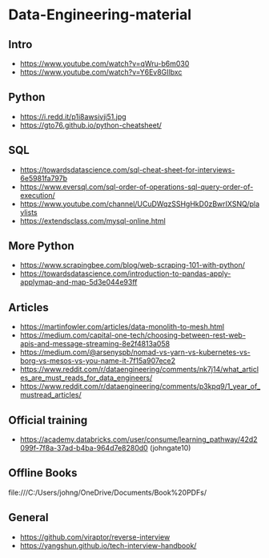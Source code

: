 # Data-Engineering-material
## Intro
- https://www.youtube.com/watch?v=qWru-b6m030
- https://www.youtube.com/watch?v=Y6Ev8GIlbxc

## Python
- https://i.redd.it/p1i8awsivji51.jpg
- https://gto76.github.io/python-cheatsheet/

## SQL
- https://towardsdatascience.com/sql-cheat-sheet-for-interviews-6e5981fa797b
- https://www.eversql.com/sql-order-of-operations-sql-query-order-of-execution/
- https://www.youtube.com/channel/UCuDWqzSSHgHkD0zBwrIXSNQ/playlists
- https://extendsclass.com/mysql-online.html

## More Python
- https://www.scrapingbee.com/blog/web-scraping-101-with-python/
- https://towardsdatascience.com/introduction-to-pandas-apply-applymap-and-map-5d3e044e93ff

## Articles
- https://martinfowler.com/articles/data-monolith-to-mesh.html
- https://medium.com/capital-one-tech/choosing-between-rest-web-apis-and-message-streaming-8e2f4813a058
- https://medium.com/@arsenyspb/nomad-vs-yarn-vs-kubernetes-vs-borg-vs-mesos-vs-you-name-it-7f15a907ece2
- https://www.reddit.com/r/dataengineering/comments/nk7j14/what_articles_are_must_reads_for_data_engineers/
- https://www.reddit.com/r/dataengineering/comments/p3kpq9/1_year_of_mustread_articles/

## Official training
- https://academy.databricks.com/user/consume/learning_pathway/42d2099f-7f8a-37ad-b4ba-964d7e8280d0 (johngate10)

## Offline Books
file:///C:/Users/johng/OneDrive/Documents/Book%20PDFs/

## General
- https://github.com/viraptor/reverse-interview
- https://yangshun.github.io/tech-interview-handbook/
